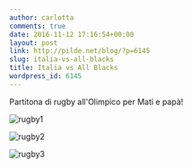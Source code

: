 ```yaml
---
author: carlotta
comments: true
date: 2016-11-12 17:16:54+00:00
layout: post
link: http://pilde.net/blog/?p=6145
slug: italia-vs-all-blacks
title: Italia vs All Blacks
wordpress_id: 6145
---
```


Partitona di rugby all'Olimpico per Mati e papà!

![rugby1]({{baseurl}}/uploads/2017/01/rugby1.jpg)


 ![rugby2]({{baseurl}}/uploads/2017/01/rugby2.jpg)


 ![rugby3]({{baseurl}}/uploads/2017/01/rugby3.jpg)



